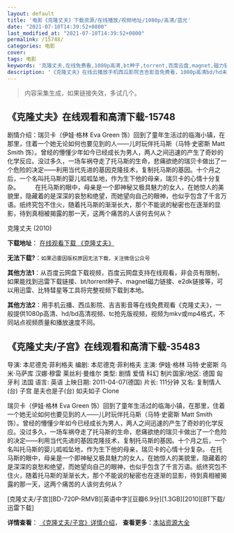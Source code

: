 ```yaml
---
layout: default
title: '电影《克隆丈夫》下载资源/在线播放/视频地址/1080p/高清/蓝光'
date: "2021-07-10T14:39:52+0800"
last_modified_at: "2021-07-10T14:39:52+0800"
permalink: /15748/
categories: 电影
cover:
tags: 电影
keywords: '克隆丈夫,在线免费看,1080p高清,bt种子,torrent,百度云盘,magnet,磁力链,迅雷下载资源'
description: '《克隆丈夫》在线云播放手机西瓜影院吉吉影音免费看，1080p高清bd/hd未删减完整版和tc抢先枪版，mkv/mp4格式，附带bt/torrent种子、magnet/磁力链、百度云盘、网盘资源迅雷下载链接'
---
```


>内容采集生成，如果链接失效，多试几个。


## 《克隆丈夫》在线观看和高清下载-15748

剧情介绍：瑞贝卡（伊娃·格林 Eva Green 饰）回到了童年生活过的临海小镇，在那里，住着一个她无论如何也要见到的人——儿时玩伴托马斯（马特·史密斯 Matt Smith 饰）。曾经的懵懂少年如今已经成长为男人，两人之间迅速的产生了奇妙的化学反应。没过多久，一场车祸夺走了托马斯的生命，悲痛欲绝的瑞贝卡做出了一个危险的决定——利用当代先进的基因克隆技术，复制托马斯的基因。十个月之后，一个名叫托马斯的婴儿呱呱坠地，作为生下他的母亲，瑞贝卡的心情十分复杂。  　　在托马斯的眼中，母亲是一个即神秘又极具魅力的女人，在她惊人的美貌里，隐藏着的是深深的哀愁和绝望，而她望向自己的眼神，也似乎包含了千言万语。纸终究包不住火，随着托马斯的渐渐长大，那个不能说的秘密也在逐渐的显影，待到真相被揭露的那一天，这两个痛苦的人该何去何从？


克隆丈夫 (2010)

**下载地址**： [在线观看下载 《克隆丈夫》](https://www.btbtdy.me/btdy/dy4450.html) 


**无法下载?**：`如果迅雷因版权原因无法下载，关注微信公众号 `

**其他方法1**：从百度云网盘下载视频，百度云网盘支持在线观看，非会员有限制，如果能找到迅雷下载链接、bt/torrent种子、magnet磁力链接、e2dk链接等，可以用迅雷、比特彗星等工具将完整视频下载到本地。

**其他方法2**：用手机云播、西瓜影院、吉吉影音等在线免费观看《克隆丈夫》，一般提供1080p高清、hd/bd高清视频、tc抢先版视频，视频为mkv或mp4格式，不同站点视频质量和播放速度不同。


## 《克隆丈夫/子宫》在线观看和高清下载-35483

导演: 本尼德克·菲利格夫 编剧: 本尼德克·菲利格夫 主演: 伊娃·格林 马特·史密斯 乌米·马萨库 汉娜·穆雷 莱丝利·曼维尔 类型: 剧情 爱情 科幻 制片国家/地区: 德国 匈牙利 法国 语言: 英语 上映日期: 2011-04-07(德国) 片长: 111分钟 又名: 复制情人(台) 子宫 是夫也是子(台) 如夫如子 Clone

瑞贝卡（伊娃·格林 Eva Green 饰）回到了童年生活过的临海小镇，在那里，住着一个她无论如何也要见到的人——儿时玩伴托马斯（马特·史密斯 Matt Smith 饰）。曾经的懵懂少年如今已经成长为男人，两人之间迅速的产生了奇妙的化学反应。没过多久，一场车祸夺走了托马斯的生命，悲痛欲绝的瑞贝卡做出了一个危险的决定——利用当代先进的基因克隆技术，复制托马斯的基因。十个月之后，一个名叫托马斯的婴儿呱呱坠地，作为生下他的母亲，瑞贝卡的心情十分复杂。 在托马斯的眼中，母亲是一个即神秘又极具魅力的女人，在她惊人的美貌里，隐藏着的是深深的哀愁和绝望，而她望向自己的眼神，也似乎包含了千言万语。纸终究包不住火，随着托马斯的渐渐长大，那个不能说的秘密也在逐渐的显影，待到真相被揭露的那一天，这两个痛苦的人该何去何从？


[克隆丈夫/子宫][BD-720P-RMVB][英语中字][豆瓣6.9分][1.3GB][2010][BT下载/迅雷下载]

**详情查看**： [《克隆丈夫/子宫》详情介绍](/movie/35483/)， **查看更多**：[本站资源大全](/movie/t/all/)

